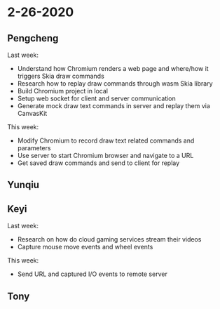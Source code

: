 # 2-26-2020

## Pengcheng

Last week:

- Understand how Chromium renders a web page and where/how it triggers Skia draw commands
- Research how to replay draw commands through wasm Skia library
- Build Chromium project in local
- Setup web socket for client and server communication
- Generate mock draw text commands in server and replay them via CanvasKit

This week:

- Modify Chromium to record draw text related commands and parameters
- Use server to start Chromium browser and navigate to a URL
- Get saved draw commands and send to client for replay

## Yunqiu

## Keyi

Last week:

- Research on how do cloud gaming services stream their videos
- Capture mouse move events and wheel events

This week:

- Send URL and captured I/O events to remote server

## Tony
